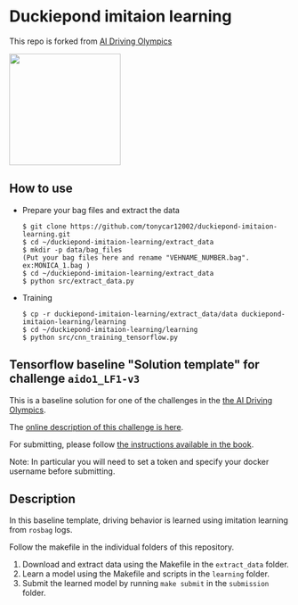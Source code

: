 <!-- do not modify - autogenerated -->
 
# Duckiepond imitaion learning
This repo is forked from [AI Driving Olympics](https://github.com/duckietown/challenge-aido_LF-baseline-IL-logs-tensorflow)

<a href="http://aido.duckietown.org"><img width="200" src="https://www.duckietown.org/wp-content/uploads/2018/07/AIDO-768x512.png"/></a>

## How to use
* Prepare your bag files and extract the data
    ```
    $ git clone https://github.com/tonycar12002/duckiepond-imitaion-learning.git
    $ cd ~/duckiepond-imitaion-learning/extract_data
    $ mkdir -p data/bag_files
    (Put your bag files here and rename "VEHNAME_NUMBER.bag". ex:MONICA_1.bag )
    $ cd ~/duckiepond-imitaion-learning/extract_data
    $ python src/extract_data.py
    ```
* Training
    ```
    $ cp -r duckiepond-imitaion-learning/extract_data/data duckiepond-imitaion-learning/learning
    $ cd ~/duckiepond-imitaion-learning/learning
    $ python src/cnn_training_tensorflow.py
    ```


## Tensorflow baseline "Solution template" for challenge `aido1_LF1-v3`

This is a baseline solution for one of the challenges in the [the AI Driving Olympics](http://aido.duckietown.org/).

The [online description of this challenge is here][online].

For submitting, please follow [the instructions available in the book][book].
 
Note: In particular you will need to set a token and specify your docker username before submitting.  
 
[book]: http://docs.duckietown.org/DT18/AIDO/out/

[online]: https://challenges.duckietown.org/v3/humans/challenges/aido1_LF1-v3

## Description

In this baseline template, driving behavior is learned using imitation learning from `rosbag` logs.

Follow the makefile in the individual folders of this repository. 

1. Download and extract data using the Makefile in the `extract_data` folder. 
2. Learn a model using the Makefile and scripts in the `learning` folder.
3. Submit the learned model by running `make submit` in the `submission` folder. 